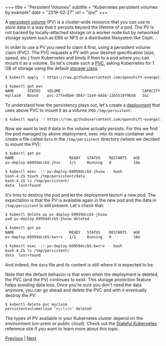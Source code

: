 +++
title = "Persistent Volumes"
subtitle = "Kubernetes persistent volumes by example"
date = "2019-02-27"
url = "/pv/"
+++

A [persistent volume](https://kubernetes.io/docs/concepts/storage/persistent-volumes/) (PV) is a cluster-wide resource that you can use to store data in a way that it persists beyond the lifetime of a pod. The PV is not backed by locally-attached storage on a worker node but by networked storage system such as EBS or NFS or a distributed filesystem like Ceph.

In order to use a PV you need to claim it first, using a persistent volume claim (PVC). The PVC requests a PV with your desired specification (size, speed, etc.) from Kubernetes and binds it then to a pod where you can mount it as a volume. So let's create such a [PVC](https://github.com/openshift-evangelists/kbe/blob/master/specs/pv/pvc.yaml), asking Kubernetes for 1 GB of storage using the default [storage class](https://kubernetes.io/docs/concepts/storage/storage-classes/):

```bash
$ kubectl apply -f https://raw.githubusercontent.com/openshift-evangelists/kbe/master/specs/pv/pvc.yaml

$ kubectl get pvc
NAME      STATUS   VOLUME                                     CAPACITY   ACCESS MODES   STORAGECLASS    AGE
myclaim   Bound    pvc-27fed6b6-3047-11e9-84bb-12b5519f9b58   1Gi        RWO            gp2-encrypted   18m
```

To understand how the persistency plays out, let's create a [deployment](https://github.com/openshift-evangelists/kbe/blob/master/specs/pv/deploy.yaml) that uses above PVC to mount it as a volume into `/tmp/persistent`:

```bash
$ kubectl apply -f https://raw.githubusercontent.com/openshift-evangelists/kbe/master/specs/pv/deploy.yaml
```

Now we want to test if data in the volume actually persists. For this we find the pod managed by above deployment, exec into its main container and create a file called `data` in the `/tmp/persistent` directory (where we decided to mount the PV):

```bash
$ kubectl get po
NAME                         READY   STATUS    RESTARTS   AGE
pv-deploy-69959dccb5-jhxx    1/1     Running   0          16m

$ kubectl exec -it pv-deploy-69959dccb5-jhxxw -- bash
bash-4.2$ touch /tmp/persistent/data
bash-4.2$ ls /tmp/persistent/
data  lost+found
```

It's time to destroy the pod and let the deployment launch a new pod. The expectation is that the PV is available again in the new pod and the data in `/tmp/persistent` is still present. Let's check that:

```bash
$ kubectl delete po pv-deploy-69959dccb5-jhxxw
pod pv-deploy-69959dccb5-jhxxw deleted

$ kubectl get po
NAME                         READY   STATUS    RESTARTS   AGE
pv-deploy-69959dccb5-kwrrv   1/1     Running   0          16m

$ kubectl exec -it pv-deploy-69959dccb5-kwrrv -- bash
bash-4.2$ ls /tmp/persistent/
data  lost+found
```

And indeed, the `data` file and its content is still where it is expected to be.

Note that the default behavior is that even when the deployment is deleted, the PVC (and the PV) continues to exist. This storage protection feature helps avoiding data loss. Once you're sure you don't need the data anymore, you can go ahead and delete the PVC and with it eventually destroy the PV:

```bash
$ kubectl delete pvc myclaim
persistentvolumeclaim "myclaim" deleted
```

The types of PV available in your Kubernetes cluster depend on the environment (on-prem or public cloud). Check out the [Stateful Kubernetes](https://stateful.kubernetes.sh/#storage) reference site if you want to learn more about this topic.

[Previous](/volumes) | [Next](/secrets)
